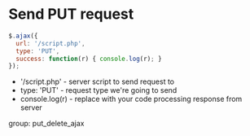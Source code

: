 # Send PUT request

```javascript
$.ajax({
  url: '/script.php',
  type: 'PUT',
  success: function(r) { console.log(r); }
});
```

- '/script.php' - server script to send request to
- type: 'PUT' - request type we're going to send
- console.log(r) - replace with your code processing response from server

group: put_delete_ajax
